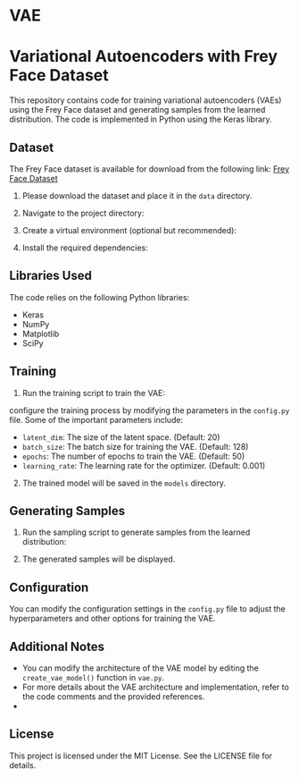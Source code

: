 # VAE
# Variational Autoencoders with Frey Face Dataset

This repository contains code for training variational autoencoders (VAEs) using the Frey Face dataset and generating samples from the learned distribution. The code is implemented in Python using the Keras library.

## Dataset

The Frey Face dataset is available for download from the following link: [Frey Face Dataset](https://cs.nyu.edu/~roweis/data/frey_rawface.mat)

1. Please download the dataset and place it in the `data` directory.


2. Navigate to the project directory:


3. Create a virtual environment (optional but recommended):


4. Install the required dependencies:

## Libraries Used

The code relies on the following Python libraries:

- Keras
- NumPy
- Matplotlib
- SciPy


## Training

1. Run the training script to train the VAE:

 configure the training process by modifying the parameters in the `config.py` file. Some of the important parameters include:

- `latent_dim`: The size of the latent space. (Default: 20)
- `batch_size`: The batch size for training the VAE. (Default: 128)
- `epochs`: The number of epochs to train the VAE. (Default: 50)
- `learning_rate`: The learning rate for the optimizer. (Default: 0.001)

2. The trained model will be saved in the `models` directory.

## Generating Samples

1. Run the sampling script to generate samples from the learned distribution:


2. The generated samples will be displayed.

## Configuration

You can modify the configuration settings in the `config.py` file to adjust the hyperparameters and other options for training the VAE.

## Additional Notes

- You can modify the architecture of the VAE model by editing the `create_vae_model()` function in `vae.py`.
- For more details about the VAE architecture and implementation, refer to the code comments and the provided references.
- 
## License

This project is licensed under the MIT License. See the LICENSE file for details.

